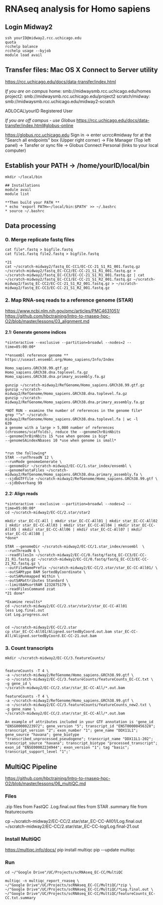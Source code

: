 # RNAseq analysis for Homo sapiens

## Login Midway2

```
ssh yourID@midway2.rcc.uchicago.edu
quota
rcchelp balance
rcchelp usage --byjob
module load avail
```

## Transfer files: Mac OS X Connect to Server utility

https://rcc.uchicago.edu/docs/data-transfer/index.html

*If you are on campus*
home:            smb://midwaysmb.rcc.uchicago.edu/homes
project2:        smb://midwaysmb.rcc.uchicago.edu/project2
scratch/midway:  smb://midwaysmb.rcc.uchicago.edu/midway2-scratch

ADLOCAL\yourID
Registered User

*If you are off campus - use Globus*
https://rcc.uchicago.edu/docs/data-transfer/index.html#globus-online

https://globus.rcc.uchicago.edu 
Sign in
-> enter ucrcc#midway for at the "Search all endpoints" box (Upper right corner)
-> File Manager (Top left panel)
-> Tansfer or sync file
-> Globus Connect Personal (links to your local computer)

## Establish your PATH -> /home/yourID/local/bin

```
mkdir ~/local/bin
```
```
## Installations
module avail 
module list
	
**Then build your PATH **
* echo 'export PATH=~/local/bin:$PATH' >> ~/.bashrc
* source ~/.bashrc
```

## Data processing

### 0. Merge replicate fastq files

```
cat file*.fastq > bigfile.fastq
cat file1.fastq file2.fastq > bigfile.fastq

*21
cat ~/scratch-midway2/fastq_EC-CC1/EC-CC-21_S1_R1_001.fastq.gz ~/scratch-midway2/fastq_EC-CC2/EC-CC-21_S1_R1_001.fastq.gz > ~/scratch-midway2/fastq_EC-CC3/EC-CC-21_S1_R1_001.fastq.gz | cat ~/scratch-midway2/fastq_EC-CC1/EC-CC-21_S1_R2_001.fastq.gz ~/scratch-midway2/fastq_EC-CC2/EC-CC-21_S1_R2_001.fastq.gz > ~/scratch-midway2/fastq_EC-CC3/EC-CC-21_S1_R2_001.fastq.gz 
```

### 2. Map RNA-seq reads to a reference genome (STAR)
https://www.ncbi.nlm.nih.gov/pmc/articles/PMC4631051/
https://github.com/hbctraining/Intro-to-rnaseq-hpc-O2/blob/master/lessons/03_alignment.md

#### 2.1: Generate genome indices

```
*sinteractive --exclusive --partition=broadwl --nodes=2 --time=05:00:00*

**ensembl reference genome **
https://useast.ensembl.org/Homo_sapiens/Info/Index

Homo_sapiens.GRCh38.99.gtf.gz
Homo_sapiens.GRCh38.dna.toplevel.fa.gz
Homo_sapiens.GRCh38.dna.primary_assembly.fa.gz

gunzip ~/scratch-midway2/RefGenome/Homo_sapiens.GRCh38.99.gtf.gz
gunzip ~/scratch-midway2/RefGenome/Homo_sapiens.GRCh38.dna.toplevel.fa.gz
gunzip ~/scratch-midway2/RefGenome/Homo_sapiens.GRCh38.dna.primary_assembly.fa.gz

*NOT RUN - examine the number of references in the genome file*
grep "^>" ~/scratch-midway2/RefGenome/Homo_sapiens.GRCh38.dna.toplevel.fa | wc -l
639
a genome with a large > 5,000 number of references (chrosomes/scaffolds), reduce the --genomeChrBinNbits
--genomeChrBinNbits 15 *use when genome is big*
--genomeSAindexNbases 10 *use when genome is small*


*run the following*
STAR --runThreadN 12 \
--runMode genomeGenerate \
--genomeDir ~/scratch-midway2/EC-CC/1.star_index/ensembl \
--genomeFastaFiles ~/scratch-midway2/RefGenome/Homo_sapiens.GRCh38.dna.primary_assembly.fa \
--sjdbGTFfile ~/scratch-midway2/RefGenome/Homo_sapiens.GRCh38.99.gtf \
--sjdbOverhang 99 

```

#### 2.2: Align reads 

```
*sinteractive --exclusive --partition=broadwl --nodes=2 --time=05:00:00*
cd ~/scratch-midway2/EC-CC/2.star/star2

mkdir star_EC-CC-All | mkdir star_EC-CC-All01 | mkdir star_EC-CC-All02 | mkdir star_EC-CC-All03 | mkdir star_EC-CC-All04 | mkdir star_EC-CC-All05 | mkdir star_EC-CC-All06 | mkdir star_EC-CC-All07 | mkdir star_EC-CC-All08 |
*done*
```

```
STAR --genomeDir ~/scratch-midway2/EC-CC/1.star_index/ensembl  \
--runThreadN 6 \
--readFilesIn ~/scratch-midway2/EC-CC/0.fastq/fastq_EC-CC3/EC-CC-21_R1.fastq.gz ~/scratch-midway2/EC-CC/0.fastq/fastq_EC-CC3/EC-CC-21_R2.fastq.gz \
--outFileNamePrefix ~/scratch-midway2/EC-CC/2.star/star_EC-CC-All01/ \
--outSAMtype BAM SortedByCoordinate \
--outSAMunmapped Within \
--outSAMattributes Standard \
--limitBAMsortRAM 1232875179 \
--readFilesCommand zcat 
*21 done*

*Examine results*
cd ~/scratch-midway2/EC-CC/2.star/star2/star_EC-CC-All01
less Log.final.out
cat Log.progress.out


cd ~/scratch-midway2/EC-CC/2.star
cp star_EC-CC-All01/Aligned.sortedByCoord.out.bam star_EC-CC-All/Aligned.sortedByCoord.EC-CC-21.out.bam
```


### 3. Count transcripts 

```
mkdir ~/scratch-midway2/EC-CC/3.featureCounts/


featureCounts -T 4 \
-a ~/scratch-midway2/RefGenome/Homo_sapiens.GRCh38.99.gtf \
-o ~/scratch-midway2/EC-CC/3.featureCounts/featureCounts_EC-CC.txt \
-g gene_id \
~/scratch-midway2/EC-CC/2.star/star_EC-CC-All/*.out.bam

featureCounts -T 4 \
-a ~/scratch-midway2/RefGenome/Homo_sapiens.GRCh38.99.gtf \
-o ~/scratch-midway2/EC-CC/3.featureCounts/featureCounts_new2.txt \
-g gene_name \
~/scratch-midway2/EC-CC/2.star/star_EC-CC-All/*.out.bam

An example of attributes included in your GTF annotation is 'gene_id "ENSG00000223972"; gene_version "5"; transcript_id "ENST00000456328"; transcript_version "2"; exon_number "1"; gene_name "DDX11L1"; gene_source "havana"; gene_biotype "transcribed_unprocessed_pseudogene"; transcript_name "DDX11L1-202"; transcript_source "havana"; transcript_biotype "processed_transcript"; exon_id "ENSE00002234944"; exon_version "1"; tag "basic"; transcript_support_level "1";' 
```


## MultiQC Pipeline

https://github.com/hbctraining/Intro-to-rnaseq-hpc-O2/blob/master/lessons/06_multiQC.md

### Files
.zip files from FastQC
.Log.final.out files from STAR
.summary file from featurecounts

cp ~/scratch-midway2/EC-CC/2.star/star_EC-CC-All01/Log.final.out ~/scratch-midway2/EC-CC/2.star/star_EC-CC-log/Log.final-21.out 

### Install MultiQC
https://multiqc.info/docs/
pip install multiqc
pip --update multiqc

### Run

```
cd ~/"Google Drive"/UC/Projects/scRNAseq_EC-CC/MultiQC

multiqc -n multiqc_report_rnaseq \
~/"Google Drive"/UC/Projects/scRNAseq_EC-CC/MultiQC/*zip \
~/"Google Drive"/UC/Projects/scRNAseq_EC-CC/MultiQC/*Log.final.out \
~/"Google Drive"/UC/Projects/scRNAseq_EC-CC/MultiQC/featureCounts_EC-CC.txt.summary
```






